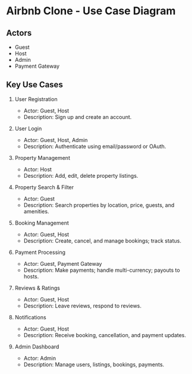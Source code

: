 # Airbnb Clone - Use Case Diagram

## Actors
- Guest
- Host
- Admin
- Payment Gateway

## Key Use Cases
1. User Registration
   - Actor: Guest, Host
   - Description: Sign up and create an account.

2. User Login
   - Actor: Guest, Host, Admin
   - Description: Authenticate using email/password or OAuth.

3. Property Management
   - Actor: Host
   - Description: Add, edit, delete property listings.

4. Property Search & Filter
   - Actor: Guest
   - Description: Search properties by location, price, guests, and amenities.

5. Booking Management
   - Actor: Guest, Host
   - Description: Create, cancel, and manage bookings; track status.

6. Payment Processing
   - Actor: Guest, Payment Gateway
   - Description: Make payments; handle multi-currency; payouts to hosts.

7. Reviews & Ratings
   - Actor: Guest, Host
   - Description: Leave reviews, respond to reviews.

8. Notifications
   - Actor: Guest, Host
   - Description: Receive booking, cancellation, and payment updates.

9. Admin Dashboard
   - Actor: Admin
   - Description: Manage users, listings, bookings, payments.
